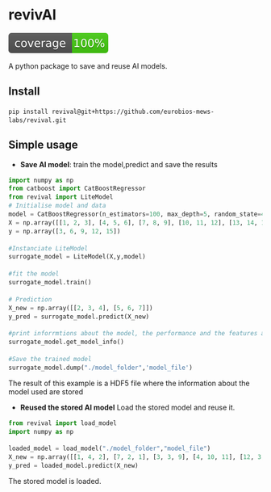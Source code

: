 # revivAl

![code coverage](https://raw.githubusercontent.com/eurobios-mews-labs/revivAl/coverage-badge/coverage.svg?raw=true)

A python package to save and reuse AI models.

## Install

`pip install revival@git+https://github.com/eurobios-mews-labs/revival.git`

## Simple usage

* **Save AI model**: train the model,predict and save the results

```python
import numpy as np
from catboost import CatBoostRegressor
from revival import LiteModel
# Initialise model and data
model = CatBoostRegressor(n_estimators=100, max_depth=5, random_state=42)
X = np.array([[1, 2, 3], [4, 5, 6], [7, 8, 9], [10, 11, 12], [13, 14, 15]])
y = np.array([3, 6, 9, 12, 15])

#Instanciate LiteModel
surrogate_model = LiteModel(X,y,model)

#fit the model
surrogate_model.train()

# Prediction
X_new = np.array([[2, 3, 4], [5, 6, 7]])
y_pred = surrogate_model.predict(X_new)

#print inforrmtions about the model, the performance and the features and targets names
surrogate_model.get_model_info()

#Save the trained model
surrogate_model.dump("./model_folder",'model_file')
```

The result of this example is a HDF5 file where the information about the model used are stored

* **Reused the stored AI model** Load the stored model and reuse it.

```python
from revival import load_model
import numpy as np

loaded_model = load_model("./model_folder","model_file")
X_new = np.array([[1, 4, 2], [7, 2, 1], [3, 3, 9], [4, 10, 11], [12, 3, 11]])
y_pred = loaded_model.predict(X_new)
```

The stored model is loaded.
